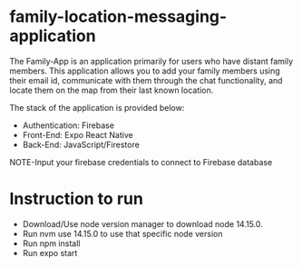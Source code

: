 # family-location-messaging-application
The Family-App is an application primarily for users who have distant family members. This application allows you to add your family members using their email id, communicate with them through the chat functionality, and locate them on the map from their last known location. 

The stack of the application is provided below: 
- Authentication: Firebase 
- Front-End: Expo React Native 
- Back-End: JavaScript/Firestore

NOTE-Input your firebase credentials to connect to Firebase database
# Instruction to run
- Download/Use node version manager to download node 14.15.0.
- Run nvm use 14.15.0 to use that specific node version
- Run npm install
- Run expo start
